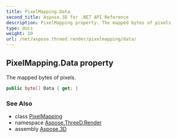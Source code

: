 ```yaml
---
title: PixelMapping.Data
second_title: Aspose.3D for .NET API Reference
description: PixelMapping property. The mapped bytes of pixels
type: docs
weight: 10
url: /net/aspose.threed.render/pixelmapping/data/
---
```

## PixelMapping.Data property

The mapped bytes of pixels.

```csharp
public byte[] Data { get; }
```

### See Also

* class [PixelMapping](../)
* namespace [Aspose.ThreeD.Render](../../pixelmapping/)
* assembly [Aspose.3D](../../../)


